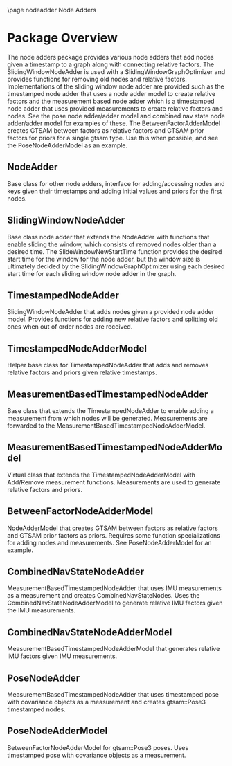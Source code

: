 \page nodeadder Node Adders

# Package Overview
The node adders package provides various node adders that add nodes given a timestamp to a graph along with connecting relative factors. The SlidingWindowNodeAdder is used with a SlidingWindowGraphOptimizer and provides functions for removing old nodes and relative factors. Implementations of the sliding window node adder are provided such as the timestamped node adder that uses a node adder model to create relative factors and the measurement based node adder which is a timestamped node adder that uses provided measurements to create relative factors and nodes. See the pose node adder/adder model and combined nav state node adder/adder model for examples of these. The BetweenFactorAdderModel creates GTSAM between factors as relative factors and GTSAM prior factors for priors for a single gtsam type. Use this when possible, and see the PoseNodeAdderModel as an example.  

## NodeAdder
Base class for other node adders, interface for adding/accessing nodes and keys given their timestamps and adding initial values and priors for the first nodes.

## SlidingWindowNodeAdder
Base class node adder that extends the NodeAdder with functions that enable sliding the window, which consists of removed nodes older than a desired time. The SlideWindowNewStartTime function provides the desired start time for the window for the node adder, but the window size is ultimately decided by the SlidingWindowGraphOptimizer using each desired start time for each sliding window node adder in the graph. 

## TimestampedNodeAdder
SlidingWindowNodeAdder that adds nodes given a provided node adder model. Provides functions for adding new relative factors and splitting old ones when out of order nodes are received.

## TimestampedNodeAdderModel
Helper base class for TimestampedNodeAdder that adds and removes relative factors and priors given relative timestamps. 

## MeasurementBasedTimestampedNodeAdder
Base class that extends the TimestampedNodeAdder to enable adding a measurement from which nodes will be generated. Measurements are forwarded to the MeasurementBasedTimestampedNodeAdderModel.

## MeasurementBasedTimestampedNodeAdderModel
Virtual class that extends the TimestampedNodeAdderModel with Add/Remove measurement functions. Measurements are used to generate relative factors and priors.

## BetweenFactorNodeAdderModel
NodeAdderModel that creates GTSAM between factors as relative factors and GTSAM prior factors as priors. Requires some function specializations for adding nodes and measurements. See PoseNodeAdderModel for an example.

## CombinedNavStateNodeAdder
MeasurementBasedTimestampedNodeAdder that uses IMU measurements as a measurement and creates CombinedNavStateNodes. Uses the CombinedNavStateNodeAdderModel to generate relative IMU factors given the IMU measurements.

## CombinedNavStateNodeAdderModel
MeasurementBasedTimestampedNodeAdderModel that generates relative IMU factors given IMU measurements.

## PoseNodeAdder
MeasurementBasedTimestampedNodeAdder that uses timestamped pose with covariance objects as a measurement and creates gtsam::Pose3 timestamped nodes.

## PoseNodeAdderModel
BetweenFactorNodeAdderModel for gtsam::Pose3 poses. Uses timestamped pose with covariance objects as a measurement. 
